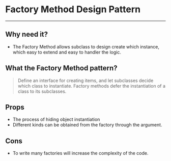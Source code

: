 # Factory Method Design Pattern
***
## Why need it?
* The Factory Method allows subclass to design create which instance, which easy to extend and easy to handler the logic.

## What the Factory Method pattern?
> Define an interface for creating items, and let subclasses decide which class to instantiate. 
> Factory methods defer the instantiation of a class to its subclasses.

## Props
* The process of hiding object instantiation
* Different kinds can be obtained from the factory through the argument.

## Cons
* To write many factories will increase the complexity of the code.

 